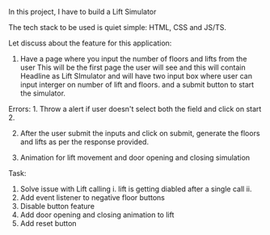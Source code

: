 In this project, I have to build a Lift Simulator

The tech stack to be used is quiet simple: HTML, CSS and JS/TS.

Let discuss about the feature for this application:
1. Have a page where you input the number of floors and lifts from the user
This will be the first page the user will see and this will contain Headline as Lift SImulator and will have two input box where user can input interger on number of lift and floors. and a submit button to start the simulator.

Errors: 1. Throw a alert if user doesn't select both the field and click on start
        2. 

2. After the user submit the inputs and click on submit, generate the floors and lifts as per the response provided.
   
3. Animation for lift movement and door opening and closing simulation






Task:
1. Solve issue with Lift calling
 i. lift is getting diabled after a single call
 ii. 
2. Add event listener to negative floor buttons
3. Disable button feature
4. Add door opening and closing animation to lift
5. Add reset button